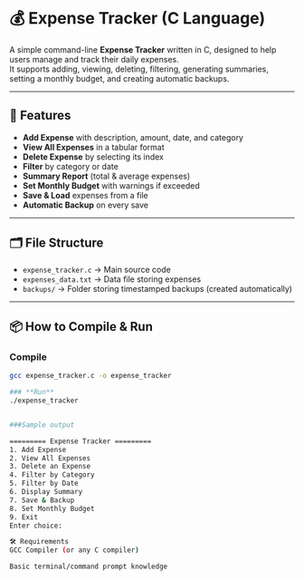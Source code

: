 # 💰 Expense Tracker (C Language)

A simple command-line **Expense Tracker** written in C, designed to help users manage and track their daily expenses.  
It supports adding, viewing, deleting, filtering, generating summaries, setting a monthly budget, and creating automatic backups.

---

## 📜 Features
- **Add Expense** with description, amount, date, and category
- **View All Expenses** in a tabular format
- **Delete Expense** by selecting its index
- **Filter** by category or date
- **Summary Report** (total & average expenses)
- **Set Monthly Budget** with warnings if exceeded
- **Save & Load** expenses from a file
- **Automatic Backup** on every save

---

## 🗂️ File Structure
- `expense_tracker.c` → Main source code
- `expenses_data.txt` → Data file storing expenses
- `backups/` → Folder storing timestamped backups (created automatically)

---

## 📦 How to Compile & Run
### **Compile**
```bash
gcc expense_tracker.c -o expense_tracker

### **Run**
./expense_tracker


###Sample output

========= Expense Tracker =========
1. Add Expense
2. View All Expenses
3. Delete an Expense
4. Filter by Category
5. Filter by Date
6. Display Summary
7. Save & Backup
8. Set Monthly Budget
9. Exit
Enter choice:

🛠️ Requirements
GCC Compiler (or any C compiler)

Basic terminal/command prompt knowledge